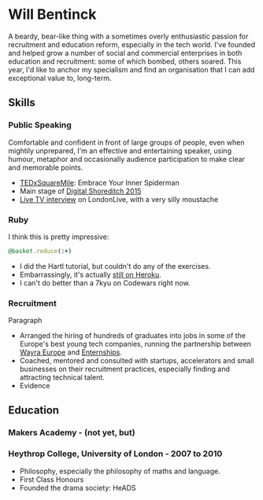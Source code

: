 # Will Bentinck

A beardy, bear-like thing with a sometimes overly enthusiastic passion for recruitment and education reform, especially in the tech world. I've founded and helped grow a number of social and commercial enterprises in both education and recruitment: some of which bombed, others soared. This year, I'd like to anchor my specialism and find an organisation that I can add exceptional value to, long-term.

## Skills

### Public Speaking

Comfortable and confident in front of large groups of people, even when mightily unprepared, I'm an effective and entertaining speaker, using humour, metaphor and occasionally audience participation to make clear and memorable points.

- [TEDxSquareMile](https://www.youtube.com/watch?v=j6eOT0nxQJ0): Embrace Your Inner Spiderman
- Main stage of [Digital Shoreditch 2015]()
- [Live TV interview](http://www.londonlive.co.uk/news/helping-kick-start-an-educational-revolution) on LondonLive, with a very silly moustache

### Ruby

I think this is pretty impressive:
``` ruby
@basket.reduce(:+)
```

- I did the Hartl tutorial, but couldn't do any of the exercises.
- Embarrassingly, it's actually [still on Heroku](http://fierce-bastion-1684.heroku.com/).
- I can't do better than a 7kyu on Codewars right now.

### Recruitment

Paragraph

- Arranged the hiring of hundreds of graduates into jobs in some of the Europe's best young tech companies, running the partnership between [Wayra Europe](http://wayra.co/) and [Enternships](http://www.enternships.com/).
- Coached, mentored and consulted with startups, accelerators and small businesses on their recruitment practices, especially finding and attracting technical talent.
- Evidence

## Education

### Makers Academy - (not yet, but)

### Heythrop College, University of London - 2007 to 2010

- Philosophy, especially the philosophy of maths and language.
- First Class Honours
- Founded the drama society: HeADS
